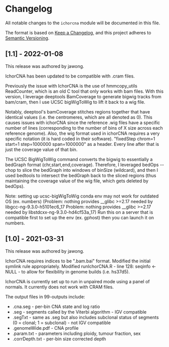 # Changelog

All notable changes to the `ichorcna` module will be documented in this file.

The format is based on [Keep a Changelog](https://keepachangelog.com/en/1.0.0/),
and this project adheres to [Semantic Versioning](https://semver.org/spec/v2.0.0.html).

## [1.1] - 2022-01-08

This release was authored by jawong.

IchorCNA has been updated to be compatible with .cram files.

Previously the issue with IchorCNA is the use of hmmcopy_utils ReadCounter, which is an old C tool that only works with bam files. With this version, I leverage deeptools BamCoverage to generate bigwig tracks from bam/cram, then I use UCSC bigWigToWig to lift it back to a wig file.

Notably, deeptool's bamCoverage stitches regions together that have identical values (i.e. the centromeres, which are all denoted as 0). This causes issues with ichorCNA since the reference .wig files have a specific number of lines (corresponding to the number of bins of X size across each reference genome). Also, the wig format used in ichorCNA requires a very specific notation (it is hard coded in their software). "fixedStep chrom=1 start=1 step=1000000 span=1000000" as a header. Every line after that is just the coverage value of that bin.

The UCSC BigWigToWig command converts the bigwig to essentially a bedGraph format (chr,start,end,coverage). Therefore, I leveraged bedOps --chop to slice the bedGraph into windows of binSize (wildcard), and then I used bedtools to intersect the bedGraph back to the sliced regions (thus maintaining the coverage value of the wig file, which gets deleted by bedOps).

Note: setting up ucsc-bigWigToWig conda env may not work for outdated OS (ex. numbers) 
(Problem: nothing provides __glibc >=2.17 needed by libgcc-ng-9.3.0-h5101ec6_17
Problem: nothing provides __glibc >=2.17 needed by libstdcxx-ng-9.3.0-hd4cf53a_17)
Run this on a server that is compatible first to set up the env (ex. gphost) then you can launch it on numbers.


## [1.0] - 2021-03-31

This release was authored by jawong.

IchorCNA requires indices to be ".bam.bai" format. Modified the initial symlink rule appropriately.
Modified runIchorCNA.R - line 128: seqinfo <- NULL - to allow for flexibility in genome builds (i.e. hs37d5).

IchorCNA is currently set up to run in unpaired mode using a panel of normals. It currently does not work with CRAM files.

The output files in 99-outputs include:
- .cna.seg - per-bin CNA state and log ratio
- .seg - segments called by the Viterbi algorithm - IGV compatible
- .segTxt - same as .seg but also includes subclonal status of segments (0 = clonal; 1 = subclonal) - not IGV compatible
- .genomeWide.pdf - CNA profile
- .param.txt - parameters including ploidy, tumour fraction, sex
- .corrDepth.txt - per-bin size corrected depth